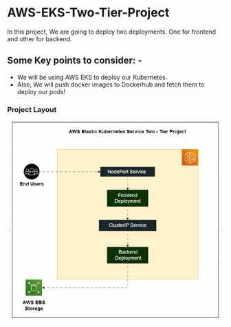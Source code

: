 # AWS-EKS-Two-Tier-Project

In this project, We are going to deploy two deployments. One for frontend and other for backend.

## Some Key points to consider: -

 - We will be using AWS EKS to deploy our Kubernetes.
 - Also, We will push docker images to Dockerhub and fetch them to deploy our pods!

### Project Layout

![](https://github.com/Prashun08/AWS-EKS-Two-Tier-Project/blob/main/AWS_EKS.gif)
